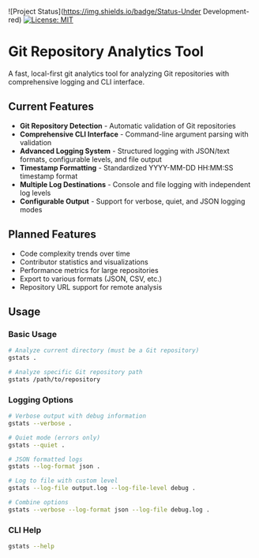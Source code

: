 ![Project Status](https://img.shields.io/badge/Status-Under Development-red) [![License: MIT](https://img.shields.io/badge/License-MIT-yellow.svg)](LICENSE.md)
# Git Repository Analytics Tool
A fast, local-first git analytics tool for analyzing Git repositories with comprehensive logging and CLI interface.

## Current Features
- **Git Repository Detection** - Automatic validation of Git repositories
- **Comprehensive CLI Interface** - Command-line argument parsing with validation
- **Advanced Logging System** - Structured logging with JSON/text formats, configurable levels, and file output
- **Timestamp Formatting** - Standardized YYYY-MM-DD HH:MM:SS timestamp format
- **Multiple Log Destinations** - Console and file logging with independent log levels
- **Configurable Output** - Support for verbose, quiet, and JSON logging modes

## Planned Features
- Code complexity trends over time
- Contributor statistics and visualizations
- Performance metrics for large repositories
- Export to various formats (JSON, CSV, etc.)
- Repository URL support for remote analysis

## Usage

### Basic Usage
```bash
# Analyze current directory (must be a Git repository)
gstats .

# Analyze specific Git repository path
gstats /path/to/repository
```

### Logging Options
```bash
# Verbose output with debug information
gstats --verbose .

# Quiet mode (errors only)
gstats --quiet .

# JSON formatted logs
gstats --log-format json .

# Log to file with custom level
gstats --log-file output.log --log-file-level debug .

# Combine options
gstats --verbose --log-format json --log-file debug.log .
```

### CLI Help
```bash
gstats --help
```
